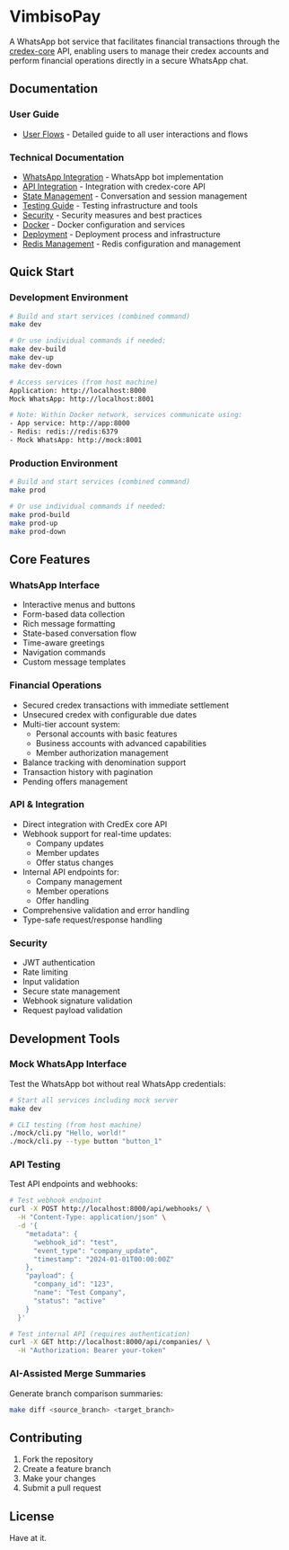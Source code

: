 # VimbisoPay

A WhatsApp bot service that facilitates financial transactions through the [credex-core](https://github.com/Great-Sun-Group/credex-core) API, enabling users to manage their credex accounts and perform financial operations directly in a secure WhatsApp chat.

## Documentation

### User Guide
- [User Flows](docs/flows/user-flows.md) - Detailed guide to all user interactions and flows

### Technical Documentation
- [WhatsApp Integration](docs/technical/whatsapp.md) - WhatsApp bot implementation
- [API Integration](docs/technical/api-integration.md) - Integration with credex-core API
- [State Management](docs/technical/state-management.md) - Conversation and session management
- [Testing Guide](docs/technical/testing.md) - Testing infrastructure and tools
- [Security](docs/technical/security.md) - Security measures and best practices
- [Docker](docs/technical/docker.md) - Docker configuration and services
- [Deployment](docs/deployment.md) - Deployment process and infrastructure
- [Redis Management](docs/redis-memory-management.md) - Redis configuration and management

## Quick Start

### Development Environment
```bash
# Build and start services (combined command)
make dev

# Or use individual commands if needed:
make dev-build
make dev-up
make dev-down

# Access services (from host machine)
Application: http://localhost:8000
Mock WhatsApp: http://localhost:8001

# Note: Within Docker network, services communicate using:
- App service: http://app:8000
- Redis: redis://redis:6379
- Mock WhatsApp: http://mock:8001
```

### Production Environment
```bash
# Build and start services (combined command)
make prod

# Or use individual commands if needed:
make prod-build
make prod-up
make prod-down
```

## Core Features

### WhatsApp Interface
- Interactive menus and buttons
- Form-based data collection
- Rich message formatting
- State-based conversation flow
- Time-aware greetings
- Navigation commands
- Custom message templates

### Financial Operations
- Secured credex transactions with immediate settlement
- Unsecured credex with configurable due dates
- Multi-tier account system:
  - Personal accounts with basic features
  - Business accounts with advanced capabilities
  - Member authorization management
- Balance tracking with denomination support
- Transaction history with pagination
- Pending offers management

### API & Integration
- Direct integration with CredEx core API
- Webhook support for real-time updates:
  - Company updates
  - Member updates
  - Offer status changes
- Internal API endpoints for:
  - Company management
  - Member operations
  - Offer handling
- Comprehensive validation and error handling
- Type-safe request/response handling

### Security
- JWT authentication
- Rate limiting
- Input validation
- Secure state management
- Webhook signature validation
- Request payload validation

## Development Tools

### Mock WhatsApp Interface
Test the WhatsApp bot without real WhatsApp credentials:

```bash
# Start all services including mock server
make dev

# CLI testing (from host machine)
./mock/cli.py "Hello, world!"
./mock/cli.py --type button "button_1"
```

### API Testing
Test API endpoints and webhooks:

```bash
# Test webhook endpoint
curl -X POST http://localhost:8000/api/webhooks/ \
  -H "Content-Type: application/json" \
  -d '{
    "metadata": {
      "webhook_id": "test",
      "event_type": "company_update",
      "timestamp": "2024-01-01T00:00:00Z"
    },
    "payload": {
      "company_id": "123",
      "name": "Test Company",
      "status": "active"
    }
  }'

# Test internal API (requires authentication)
curl -X GET http://localhost:8000/api/companies/ \
  -H "Authorization: Bearer your-token"
```

### AI-Assisted Merge Summaries
Generate branch comparison summaries:

```bash
make diff <source_branch> <target_branch>
```

## Contributing

1. Fork the repository
2. Create a feature branch
3. Make your changes
4. Submit a pull request

## License

Have at it.
